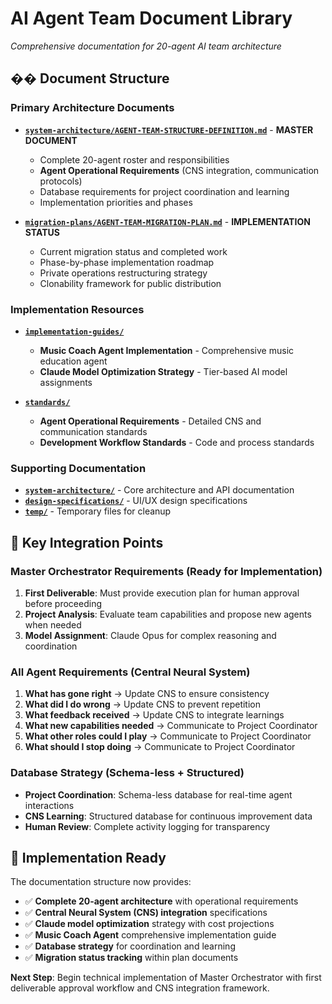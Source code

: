 # AI Agent Team Document Library
*Comprehensive documentation for 20-agent AI team architecture*

## �� **Document Structure**

### **Primary Architecture Documents**
- **[`system-architecture/AGENT-TEAM-STRUCTURE-DEFINITION.md`](system-architecture/AGENT-TEAM-STRUCTURE-DEFINITION.md)** - **MASTER DOCUMENT**
  - Complete 20-agent roster and responsibilities
  - **Agent Operational Requirements** (CNS integration, communication protocols)
  - Database requirements for project coordination and learning
  - Implementation priorities and phases

- **[`migration-plans/AGENT-TEAM-MIGRATION-PLAN.md`](migration-plans/AGENT-TEAM-MIGRATION-PLAN.md)** - **IMPLEMENTATION STATUS**
  - Current migration status and completed work
  - Phase-by-phase implementation roadmap
  - Private operations restructuring strategy
  - Clonability framework for public distribution

### **Implementation Resources**
- **[`implementation-guides/`](implementation-guides/)**
  - **Music Coach Agent Implementation** - Comprehensive music education agent
  - **Claude Model Optimization Strategy** - Tier-based AI model assignments
  
- **[`standards/`](standards/)**
  - **Agent Operational Requirements** - Detailed CNS and communication standards
  - **Development Workflow Standards** - Code and process standards

### **Supporting Documentation**
- **[`system-architecture/`](system-architecture/)** - Core architecture and API documentation
- **[`design-specifications/`](design-specifications/)** - UI/UX design specifications
- **[`temp/`](temp/)** - Temporary files for cleanup

## 🎯 **Key Integration Points**

### **Master Orchestrator Requirements** (Ready for Implementation)
1. **First Deliverable**: Must provide execution plan for human approval before proceeding
2. **Project Analysis**: Evaluate team capabilities and propose new agents when needed
3. **Model Assignment**: Claude Opus for complex reasoning and coordination

### **All Agent Requirements** (Central Neural System)
1. **What has gone right** → Update CNS to ensure consistency
2. **What did I do wrong** → Update CNS to prevent repetition  
3. **What feedback received** → Update CNS to integrate learnings
4. **What new capabilities needed** → Communicate to Project Coordinator
5. **What other roles could I play** → Communicate to Project Coordinator
6. **What should I stop doing** → Communicate to Project Coordinator

### **Database Strategy** (Schema-less + Structured)
- **Project Coordination**: Schema-less database for real-time agent interactions
- **CNS Learning**: Structured database for continuous improvement data
- **Human Review**: Complete activity logging for transparency

## 🚀 **Implementation Ready**

The documentation structure now provides:
- ✅ **Complete 20-agent architecture** with operational requirements
- ✅ **Central Neural System (CNS) integration** specifications  
- ✅ **Claude model optimization** strategy with cost projections
- ✅ **Music Coach Agent** comprehensive implementation guide
- ✅ **Database strategy** for coordination and learning
- ✅ **Migration status tracking** within plan documents

**Next Step**: Begin technical implementation of Master Orchestrator with first deliverable approval workflow and CNS integration framework.
